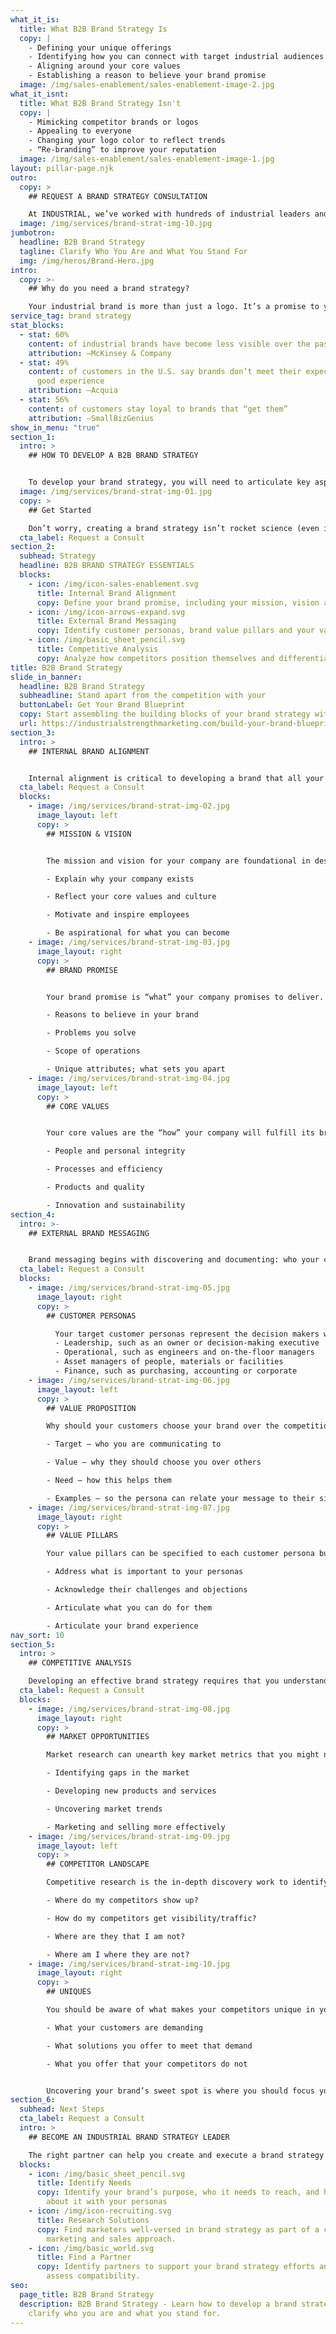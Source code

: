 ```yaml
---
what_it_is:
  title: What B2B Brand Strategy Is
  copy: |
    - Defining your unique offerings
    - Identifying how you can connect with target industrial audiences
    - Aligning around your core values
    - Establishing a reason to believe your brand promise
  image: /img/sales-enablement/sales-enablement-image-2.jpg
what_it_isnt:
  title: What B2B Brand Strategy Isn't
  copy: |
    - Mimicking competitor brands or logos
    - Appealing to everyone
    - Changing your logo color to reflect trends 
    - “Re-branding” to improve your reputation
  image: /img/sales-enablement/sales-enablement-image-1.jpg
layout: pillar-page.njk
outro:
  copy: >
    ## REQUEST A BRAND STRATEGY CONSULTATION 

    At INDUSTRIAL, we’ve worked with hundreds of industrial leaders and marketing teams to create and execute brand strategies that outshine the competition with brand positioning that connects with B2B customers’ needs and emotions. Contact us today to learn how we can help you align your teams around an effective industrial brand strategy.
  image: /img/services/brand-strat-img-10.jpg
jumbotron:
  headline: B2B Brand Strategy
  tagline: Clarify Who You Are and What You Stand For
  img: /img/heros/Brand-Hero.jpg
intro:
  copy: >-
    ## Why do you need a brand strategy?

    Your industrial brand is more than just a logo. It’s a promise to your customers that your company is uniquely qualified to help them get something done, whether it’s finding a new compressor for a hydraulic pump or engineering an industrial air filtration system. Creating a brand strategy is essential to ensure that your company separates itself from the industrial pack.
service_tag: brand strategy
stat_blocks:
  - stat: 60%
    content: of industrial brands have become less visible over the past five years
    attribution: —McKinsey & Company
  - stat: 49%
    content: of customers in the U.S. say brands don’t meet their expectations for a
      good experience
    attribution: —Acquia
  - stat: 56%
    content: of customers stay loyal to brands that “get them”
    attribution: —SmallBizGenius
show_in_menu: "true"
section_1:
  intro: >
    ## HOW TO DEVELOP A B2B BRAND STRATEGY


    To develop your brand strategy, you will need to articulate key aspects of your business while connecting to your customers’ needs and emotions. You will also need to assess your competitive environment.
  image: /img/services/brand-strat-img-01.jpg
  copy: >
    ## Get Started

    Don’t worry, creating a brand strategy isn’t rocket science (even if your business is rocket science). Think of it like creating a blueprint for your marketing and sales efforts.
  cta_label: Request a Consult
section_2:
  subhead: Strategy
  headline: B2B BRAND STRATEGY ESSENTIALS
  blocks:
    - icon: /img/icon-sales-enablement.svg
      title: Internal Brand Alignment
      copy: Define your brand promise, including your mission, vision and core values
    - icon: /img/icon-arrows-expand.svg
      title: External Brand Messaging
      copy: Identify customer personas, brand value pillars and your value proposition
    - icon: /img/basic_sheet_pencil.svg
      title: Competitive Analysis
      copy: Analyze how competitors position themselves and differentiate yourself
title: B2B Brand Strategy 
slide_in_banner:
  headline: B2B Brand Strategy
  subheadline: Stand apart from the competition with your
  buttonLabel: Get Your Brand Blueprint
  copy: Start assembling the building blocks of your brand strategy with our free brand blueprint resource.
  url: https://industrialstrengthmarketing.com/build-your-brand-blueprint/?utm_source=website&utm_medium=slider&utm_campaign=brand-blueprint&utm_content=services-slider
section_3:
  intro: >
    ## INTERNAL BRAND ALIGNMENT 


    Internal alignment is critical to developing a brand that all your employees and internal stakeholders can rally around.
  cta_label: Request a Consult
  blocks:
    - image: /img/services/brand-strat-img-02.jpg
      image_layout: left
      copy: >
        ## MISSION & VISION


        The mission and vision for your company are foundational in describing “why” you exist. These statements should capture the passion of everyone in your organization. They should account for the current state and the future. The key elements that your mission and vision statements should address:

        - Explain why your company exists

        - Reflect your core values and culture

        - Motivate and inspire employees

        - Be aspirational for what you can become
    - image: /img/services/brand-strat-img-03.jpg
      image_layout: right
      copy: >
        ## BRAND PROMISE


        Your brand promise is “what” your company promises to deliver. It describes the value of what you offer to the market. This can be framed around quality of products, customer support, legacy of expertise and success in the market, and many other attributes. But don’t try to account for everything; no company can do that. What are the non-negotiables? What will everyone in your company stand behind? You can define your brand promise around:

        - Reasons to believe in your brand

        - Problems you solve

        - Scope of operations

        - Unique attributes; what sets you apart
    - image: /img/services/brand-strat-img-04.jpg
      image_layout: left
      copy: >
        ## CORE VALUES


        Your core values are the “how” your company will fulfill its brand promise. Collectively, these values are what make your company uniquely qualified to deliver your promise. This could be a detail, such as committing to respond to customers within a specific time frame. A promise can also be part of the big picture, such as continuing to invest in research and development. Your core values are likely to revolve around:

        - People and personal integrity

        - Processes and efficiency

        - Products and quality

        - Innovation and sustainability
section_4:
  intro: >-
    ## EXTERNAL BRAND MESSAGING


    Brand messaging begins with discovering and documenting: who your customers are, what they want to accomplish, what their challenges and pain points are, and how you help them.
  cta_label: Request a Consult
  blocks:
    - image: /img/services/brand-strat-img-05.jpg
      image_layout: right
      copy: >
        ## CUSTOMER PERSONAS

          Your target customer personas represent the decision makers who ultimately decide whether or not to partner with your company. This can be challenging as there often are many influencers in the complicated and often elongated industrial buying journey. Your customer personas often come from these functional areas:
          - Leadership, such as an owner or decision-making executive
          - Operational, such as engineers and on-the-floor managers
          - Asset managers of people, materials or facilities
          - Finance, such as purchasing, accounting or corporate
    - image: /img/services/brand-strat-img-06.jpg
      image_layout: left
      copy: >
        ## VALUE PROPOSITION

        Why should your customers choose your brand over the competition? This is you making a case why they should work with you. A value proposition explains how you will help a target persona, and how that service benefits them in their position and the company overall. So while you can offer different value propositions for each persona, all value propositions should have this in common:

        - Target – who you are communicating to

        - Value – why they should choose you over others

        - Need – how this helps them

        - Examples – so the persona can relate your message to their situation
    - image: /img/services/brand-strat-img-07.jpg
      image_layout: right
      copy: >
        ## VALUE PILLARS

        Your value pillars can be specified to each customer persona but should always ladder up to your overall brand promise. While you offer the same products and services to everyone, what is important to an engineer is far different from what is important to a CFO. Your value pillars should:

        - Address what is important to your personas

        - Acknowledge their challenges and objections

        - Articulate what you can do for them

        - Articulate your brand experience
nav_sort: 10
section_5:
  intro: >
    ## COMPETITIVE ANALYSIS

    Developing an effective brand strategy requires that you understand untapped market opportunities, how your competitors go to market, and what you offer that your competitors do not.
  cta_label: Request a Consult
  blocks:
    - image: /img/services/brand-strat-img-08.jpg
      image_layout: right
      copy: >
        ## MARKET OPPORTUNITIES

        Market research can unearth key market metrics that you might not be aware of, especially in emerging or disrupted ecosystems. This is not your standard scouting of the known players in your sector but investing in how you can expand your network of prospects and clients. The benefits of investing in market opportunities include:

        - Identifying gaps in the market

        - Developing new products and services

        - Uncovering market trends

        - Marketing and selling more effectively
    - image: /img/services/brand-strat-img-09.jpg
      image_layout: left
      copy: >
        ## COMPETITOR LANDSCAPE

        Competitive research is the in-depth discovery work to identify differences between your products and services and those of your competitors and also how they message and go to market. Where are the value gaps that your competitors are not filling for your customer personas? How you address those gaps compared to competitors defines your competitor landscape. Questions to ask:

        - Where do my competitors show up?

        - How do my competitors get visibility/traffic?

        - Where are they that I am not?

        - Where am I where they are not?
    - image: /img/services/brand-strat-img-10.jpg
      image_layout: right
      copy: >
        ## UNIQUES

        You should be aware of what makes your competitors unique in your industry. Look at their brand messaging to see how their values compare to your brand’s value pillars. The more you know about your competition, the more nuanced you can be in your marketing and sales strategies and tactics. Differentiating your brand requires learning where your brand is outperforming the competition and where you fall short. The sweet spot you seek is at the intersection of:

        - What your customers are demanding

        - What solutions you offer to meet that demand

        - What you offer that your competitors do not


        Uncovering your brand’s sweet spot is where you should focus your communications when you speak to your customers at different stages in the marketing/sales funnel.
section_6:
  subhead: Next Steps
  cta_label: Request a Consult
  intro: >
    ## BECOME AN INDUSTRIAL BRAND STRATEGY LEADER

    The right partner can help you create and execute a brand strategy that successfully positions your company as the brand of choice — even in the most competitive industrial environments.
  blocks:
    - icon: /img/basic_sheet_pencil.svg
      title: Identify Needs
      copy: Identify your brand’s purpose, who it needs to reach, and how to talk
        about it with your personas
    - icon: /img/icon-recruiting.svg
      title: Research Solutions
      copy: Find marketers well-versed in brand strategy as part of a comprehensive
        marketing and sales approach.
    - icon: /img/basic_world.svg
      title: Find a Partner
      copy: Identify partners to support your brand strategy efforts and reach out to
        assess compatibility.
seo:
  page_title: B2B Brand Strategy
  description: B2B Brand Strategy - Learn how to develop a brand strategy to
    clarify who you are and what you stand for.
---
```

<!-- test -->